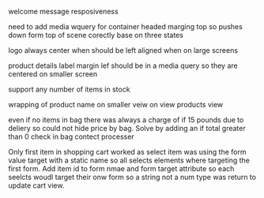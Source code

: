 welcome message resposiveness

need to add media wquery for container headed marging top so pushes down form top of scene corectly base on three states 

logo always center when should be left aligned when on large screens

product details label margin lef should be in a media query so they are centered on smaller screen

support any number of items in stock

wrapping of product name on smaller veiw on view products view 

even if no items in bag there was always a charge of if 15 pounds due to deliery so could not hide price by bag. Solve by adding an if total greater than 0 check in bag contect processer

Only first item in shopping cart worked as select item was using the form value target with a static name so all selects elements where targeting the first form. Add item id to form nmae and form target attribute so each seelcts woudl target their onw form so a string not a num type was return to update cart view.